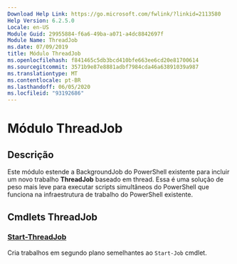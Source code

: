 ```yaml
---
Download Help Link: https://go.microsoft.com/fwlink/?linkid=2113580
Help Version: 6.2.5.0
Locale: en-US
Module Guid: 29955884-f6a6-49ba-a071-a4dc8842697f
Module Name: ThreadJob
ms.date: 07/09/2019
title: Módulo ThreadJob
ms.openlocfilehash: f841465c5db3bcd410bfe663ee6cd20e81700614
ms.sourcegitcommit: 3571b9e87e8881adbf7984cda46a63891039a987
ms.translationtype: MT
ms.contentlocale: pt-BR
ms.lasthandoff: 06/05/2020
ms.locfileid: "93192686"
---
```

# Módulo ThreadJob

## Descrição
Este módulo estende a BackgroundJob do PowerShell existente para incluir um novo trabalho **ThreadJob** baseado em thread. Essa é uma solução de peso mais leve para executar scripts simultâneos do PowerShell que funciona na infraestrutura de trabalho do PowerShell existente.

## Cmdlets ThreadJob

### [Start-ThreadJob](Start-ThreadJob.md)
Cria trabalhos em segundo plano semelhantes ao `Start-Job` cmdlet.

